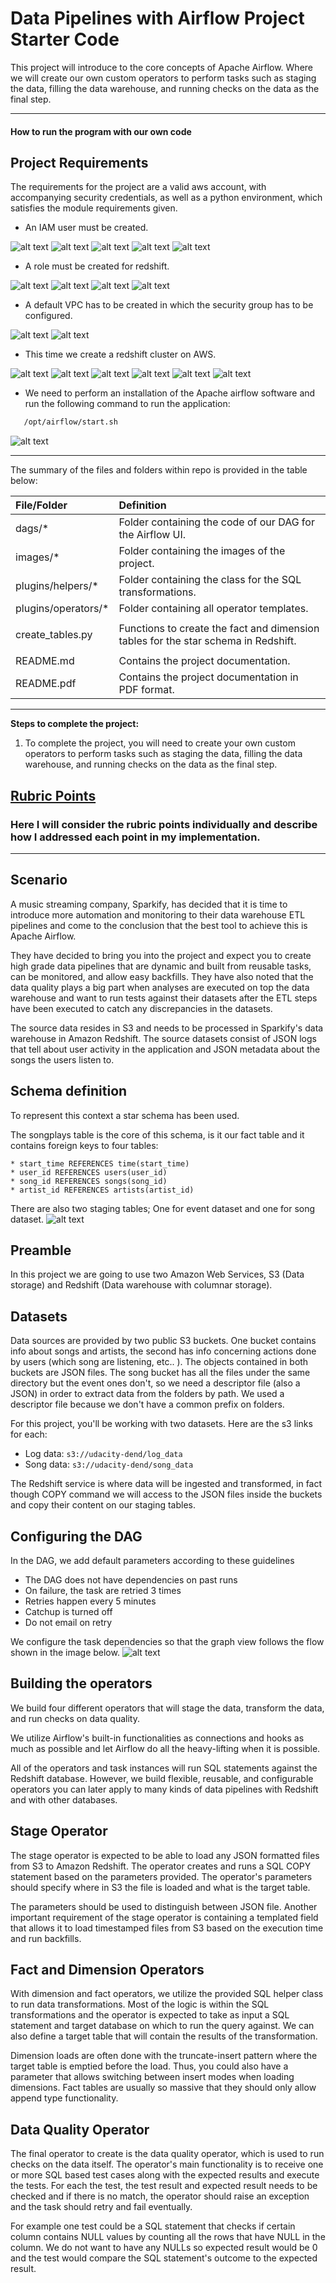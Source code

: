 # Data Pipelines with Airflow Project Starter Code

This project will introduce to the core concepts of Apache Airflow. Where we will create our own custom operators to perform tasks such as staging the data, filling the data warehouse, and running checks on the data as the final step.

<!--more-->

[//]: # (Image References)

[image01]: ./images/user1.jpg "User creation"
[image02]: ./images/user2.jpg "User creation"
[image03]: ./images/user3.jpg "User creation"
[image04]: ./images/user4.jpg "User creation"
[image05]: ./images/user5.jpg "User creation"
[image06]: ./images/role1.jpg "Role creation"
[image07]: ./images/role2.jpg "Role creation"
[image08]: ./images/role3.jpg "Role creation"
[image09]: ./images/role4.jpg "Role creation"
[image10]: ./images/securitygroup1.jpg "Security Group Configuration"
[image11]: ./images/securitygroup2.jpg "Security Group Configuration"
[image12]: ./images/cluster1.jpg "Redshift cluster creation"
[image13]: ./images/cluster2.jpg "Redshift cluster creation"
[image14]: ./images/cluster3.jpg "Redshift cluster creation"
[image15]: ./images/cluster4.jpg "Redshift cluster creation"
[image16]: ./images/cluster5.jpg "Redshift cluster creation"
[image17]: ./images/cluster6.jpg "Redshift cluster creation"
[image18]: ./images/apache.jpg "Apache Airflow"
[image19]: ./images/star_schema.jpg "Star Schema"
[image20]: ./images/dag.png "DAG dependencies"


---


#### How to run the program with our own code

## Project Requirements

The requirements for the project are a valid aws account, with accompanying security credentials, as well as a python environment, which satisfies the module requirements given.

- An IAM user must be created.

![alt text][image01]
![alt text][image02]
![alt text][image03]
![alt text][image04]
![alt text][image05]


- A role must be created for redshift.

![alt text][image06]
![alt text][image07]
![alt text][image08]
![alt text][image09]


- A default VPC has to be created in which the security group has to be configured.

![alt text][image10]
![alt text][image11]


- This time we create a redshift cluster on AWS.

![alt text][image12]
![alt text][image13]
![alt text][image14]
![alt text][image15]
![alt text][image16]
![alt text][image17]


- We need to perform an installation of the Apache airflow software and run the following command to run the application:

```bash
   /opt/airflow/start.sh
```

![alt text][image18]


---

The summary of the files and folders within repo is provided in the table below:

| File/Folder              | Definition                                                                                                   |
| :----------------------- | :----------------------------------------------------------------------------------------------------------- |
| dags/*                   | Folder containing the code of our DAG for the Airflow UI.                                                    |
| images/*                 | Folder containing the images of the project.                                                                 |
| plugins/helpers/*        | Folder containing the class for the SQL transformations.                                                     |
| plugins/operators/*      | Folder containing all operator templates.                                                                    |
|                          |                                                                                                              |
| create_tables.py         | Functions to create the fact and dimension tables for the star schema in Redshift.                           |
|                          |                                                                                                              |
| README.md                | Contains the project documentation.                                                                          |
| README.pdf               | Contains the project documentation in PDF format.                                                            |


---

**Steps to complete the project:**

1. To complete the project, you will need to create your own custom operators to perform tasks such as staging the data, filling the data warehouse, and running checks on the data as the final step.


## [Rubric Points](https://review.udacity.com/#!/rubrics/2478/view)
### Here I will consider the rubric points individually and describe how I addressed each point in my implementation.  

---
## Scenario

A music streaming company, Sparkify, has decided that it is time to introduce more automation and monitoring to their data warehouse ETL pipelines and come to the conclusion that the best tool to achieve this is Apache Airflow.

They have decided to bring you into the project and expect you to create high grade data pipelines that are dynamic and built from reusable tasks, can be monitored, and allow easy backfills. They have also noted that the data quality plays a big part when analyses are executed on top the data warehouse and want to run tests against their datasets after the ETL steps have been executed to catch any discrepancies in the datasets.

The source data resides in S3 and needs to be processed in Sparkify's data warehouse in Amazon Redshift. The source datasets consist of JSON logs that tell about user activity in the application and JSON metadata about the songs the users listen to.


## Schema definition

To represent this context a star schema has been used.

The songplays table is the core of this schema, is it our fact table and it contains foreign keys to four tables:

    * start_time REFERENCES time(start_time)
    * user_id REFERENCES users(user_id)
    * song_id REFERENCES songs(song_id)
    * artist_id REFERENCES artists(artist_id)

There are also two staging tables; One for event dataset and one for song dataset.
![alt text][image19]


## Preamble

In this project we are going to use two Amazon Web Services, S3 (Data storage) and Redshift (Data warehouse with columnar storage).


## Datasets

Data sources are provided by two public S3 buckets. One bucket contains info about songs and artists, the second has info concerning actions done by users (which song are listening, etc.. ). The objects contained in both buckets are JSON files. The song bucket has all the files under the same directory but the event ones don't, so we need a descriptor file (also a JSON) in order to extract data from the folders by path. We used a descriptor file because we don't have a common prefix on folders.

For this project, you'll be working with two datasets. Here are the s3 links for each:

- Log data: ```s3://udacity-dend/log_data```
- Song data: ```s3://udacity-dend/song_data```

The Redshift service is where data will be ingested and transformed, in fact though COPY command we will access to the JSON files inside the buckets and copy their content on our staging tables.


## Configuring the DAG

In the DAG, we add default parameters according to these guidelines

- The DAG does not have dependencies on past runs
- On failure, the task are retried 3 times
- Retries happen every 5 minutes
- Catchup is turned off
- Do not email on retry

We configure the task dependencies so that the graph view follows the flow shown in the image below.
![alt text][image20]


## Building the operators

We build four different operators that will stage the data, transform the data, and run checks on data quality.

We utilize Airflow's built-in functionalities as connections and hooks as much as possible and let Airflow do all the heavy-lifting when it is possible.

All of the operators and task instances will run SQL statements against the Redshift database. However, we build flexible, reusable, and configurable operators you can later apply to many kinds of data pipelines with Redshift and with other databases.


## Stage Operator

The stage operator is expected to be able to load any JSON formatted files from S3 to Amazon Redshift. The operator creates and runs a SQL COPY statement based on the parameters provided. The operator's parameters should specify where in S3 the file is loaded and what is the target table.

The parameters should be used to distinguish between JSON file. Another important requirement of the stage operator is containing a templated field that allows it to load timestamped files from S3 based on the execution time and run backfills.


## Fact and Dimension Operators

With dimension and fact operators, we utilize the provided SQL helper class to run data transformations. Most of the logic is within the SQL transformations and the operator is expected to take as input a SQL statement and target database on which to run the query against. We can also define a target table that will contain the results of the transformation.

Dimension loads are often done with the truncate-insert pattern where the target table is emptied before the load. Thus, you could also have a parameter that allows switching between insert modes when loading dimensions. Fact tables are usually so massive that they should only allow append type functionality.


## Data Quality Operator

The final operator to create is the data quality operator, which is used to run checks on the data itself. The operator's main functionality is to receive one or more SQL based test cases along with the expected results and execute the tests. For each the test, the test result and expected result needs to be checked and if there is no match, the operator should raise an exception and the task should retry and fail eventually.

For example one test could be a SQL statement that checks if certain column contains NULL values by counting all the rows that have NULL in the column. We do not want to have any NULLs so expected result would be 0 and the test would compare the SQL statement's outcome to the expected result.